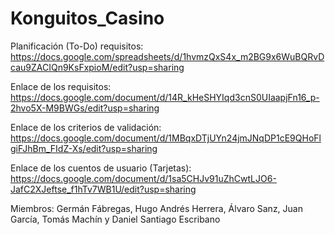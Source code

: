# Konguitos_Casino

Planificación (To-Do) requisitos: https://docs.google.com/spreadsheets/d/1hvmzQxS4x_m2BG9x6WuBQRvDcau9ZACIQn9KsFxpioM/edit?usp=sharing

Enlace de los requisitos: https://docs.google.com/document/d/14R_kHeSHYIqd3cnS0UIaapjFn16_p-2hvo5X-M9BWGs/edit?usp=sharing

Enlace de los criterios de validación: https://docs.google.com/document/d/1MBqxDTjUYn24jmJNqDP1cE9QHoFlgiFJhBm_FIdZ-Xs/edit?usp=sharing 

Enlace de los cuentos de usuario (Tarjetas): https://docs.google.com/document/d/1sa5CHJv91uZhCwtLJO6-JafC2XJeftse_f1hTv7WB1U/edit?usp=sharing

Miembros: Germán Fábregas, Hugo Andrés Herrera, Álvaro Sanz, Juan García, Tomás Machín y Daniel Santiago Escribano
